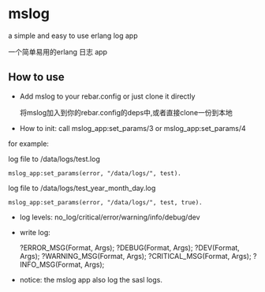 mslog
=====

a simple and easy to use erlang log app

一个简单易用的erlang 日志 app

How to use
------

* Add mslog to your rebar.config or just clone it directly

   将mslog加入到你的rebar.config的deps中,或者直接clone一份到本地


* How to init: call mslog_app:set_params/3 or mslog_app:set_params/4

for example:

log file to /data/logs/test.log

    mslog_app:set_params(error, "/data/logs/", test).

log file to /data/logs/test_year_month_day.log

    mslog_app:set_params(error, "/data/logs/", test, true).

* log levels: no_log/critical/error/warning/info/debug/dev

* write log:


    ?ERROR_MSG(Format, Args);
    ?DEBUG(Format, Args);
    ?DEV(Format, Args);
    ?WARNING_MSG(Format, Args);
    ?CRITICAL_MSG(Format, Args);
    ?INFO_MSG(Format, Args);


* notice: the mslog app also log the sasl logs.

